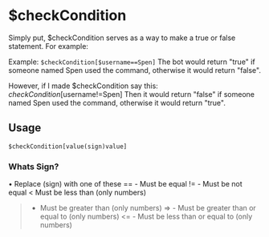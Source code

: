 # $checkCondition
Simply put, $checkCondition serves as a way to make a true or false statement. For example:

Example: `$checkCondition[$username==Spen]`
The bot would return "true" if someone named Spen used the command, otherwise it would return "false".

However, if I made $checkCondition say this: $checkCondition[$username!=Spen] 
Then it would return "false" if someone named Spen used the command, otherwise it would return "true".

## Usage
```$checkCondition[value(sign)value] ```

### Whats Sign?
• Replace (sign) with one of these 
== - Must be equal 
!= - Must be not equal 
< Must be less than (only numbers) 
> - Must be greater than (only numbers) 
=> - Must be greater than or equal to (only numbers) 
<= - Must be less than or equal to (only numbers) 
